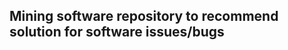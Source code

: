 Mining software repository to recommend solution for software issues/bugs
-------------------------------------------------------------------------------


